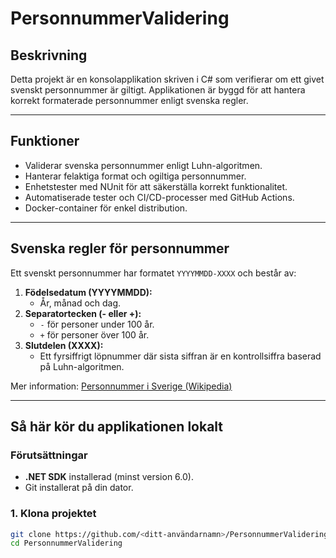 # PersonnummerValidering

## Beskrivning
Detta projekt är en konsolapplikation skriven i C# som verifierar om ett givet svenskt personnummer är giltigt. Applikationen är byggd för att hantera korrekt formaterade personnummer enligt svenska regler.

---

## Funktioner
- Validerar svenska personnummer enligt Luhn-algoritmen.
- Hanterar felaktiga format och ogiltiga personnummer.
- Enhetstester med NUnit för att säkerställa korrekt funktionalitet.
- Automatiserade tester och CI/CD-processer med GitHub Actions.
- Docker-container för enkel distribution.

---

## Svenska regler för personnummer
Ett svenskt personnummer har formatet `YYYYMMDD-XXXX` och består av:
1. **Födelsedatum (YYYYMMDD):**
   - År, månad och dag.
2. **Separatortecken (- eller +):**
   - `-` för personer under 100 år.
   - `+` för personer över 100 år.
3. **Slutdelen (XXXX):**
   - Ett fyrsiffrigt löpnummer där sista siffran är en kontrollsiffra baserad på Luhn-algoritmen.

Mer information: [Personnummer i Sverige (Wikipedia)](https://sv.wikipedia.org/wiki/Personnummer_i_Sverige)

---

## Så här kör du applikationen lokalt

### **Förutsättningar**
- **.NET SDK** installerad (minst version 6.0).
- Git installerat på din dator.

### **1. Klona projektet**
```bash
git clone https://github.com/<ditt-användarnamn>/PersonnummerValidering.git
cd PersonnummerValidering
